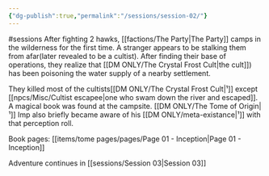 ```yaml
---
{"dg-publish":true,"permalink":"/sessions/session-02/"}
---
```


#sessions
After fighting 2 hawks, [[factions/The Party\|The Party]] camps in the wilderness for the first time. A stranger appears to be stalking them from afar(later revealed to be a cultist).
After finding their base of operations, they realize that [[DM ONLY/The Crystal Frost Cult\|the cult]]) has been poisoning the water supply of a nearby settlement.

They killed most of the cultists[[DM ONLY/The Crystal Frost Cult\|¹]] except [[npcs/Misc/Cultist escapee\|one who swam down the river and escaped]].
A magical book was found at the campsite. [[DM ONLY/The Tome of Origin\|¹]]
Imp also briefly became aware of his [[DM ONLY/meta-existance\|¹]] with that perception roll.

Book pages: [[items/tome pages/pages/Page 01 - Inception\|Page 01 - Inception]]


Adventure continues in [[sessions/Session 03\|Session 03]]